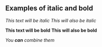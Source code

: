 ## Examples of italic and bold

*This text will be italic*
_This will also be italic_

**This text will be bold**
__This will also be bold__

_You **can** combine them_

